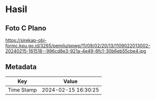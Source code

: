 # Hasil

## Foto C Plano

https://sirekap-obj-formc.kpu.go.id/3265/pemilu/ppwp/11/09/02/20/13/1109022013002-20240215-161518--996cd8e3-921a-4e49-8fc1-30b6eb55cbe4.jpg


## Metadata

| Key        | Value               |
| ---------- | ------------------- |
| Time Stamp | 2024-02-15 16:30:25 |



